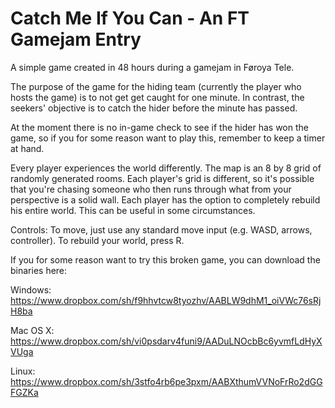 # Catch Me If You Can - An FT Gamejam Entry

A simple game created in 48 hours during a gamejam in Føroya Tele. 

The purpose of the game for the hiding team (currently the player who hosts the game) is to not get get caught for one minute. In contrast, the seekers' objective is to catch the hider before the minute has passed. 

At the moment there is no in-game check to see if the hider has won the game, so if you for some reason want to play this, remember to keep a timer at hand.

Every player experiences the world differently. The map is an 8 by 8 grid of randomly generated rooms. Each player's grid is different, so it's possible that you're chasing someone who then runs through what from your perspective is a solid wall. Each player has the option to completely rebuild his entire world. This can be useful in some circumstances.

Controls: To move, just use any standard move input (e.g. WASD, arrows, controller). To rebuild your world, press R. 

If you for some reason want to try this broken game, you can download the binaries here: 

Windows: https://www.dropbox.com/sh/f9hhvtcw8tyozhv/AABLW9dhM1_oiVWc76sRjH8ba

Mac OS X: https://www.dropbox.com/sh/vi0psdarv4funi9/AADuLNOcbBc6yvmfLdHyXVUga

Linux: https://www.dropbox.com/sh/3stfo4rb6pe3pxm/AABXthumVVNoFrRo2dGGFGZKa
